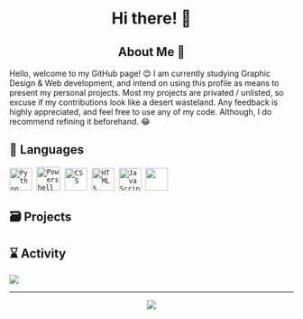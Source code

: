 <h1 align="center"> Hi there! 👋 </h1>
</p>

<h2 align="center"> About Me 📔 </h2>

Hello, welcome to my GitHub page! 😊
I am currently studying Graphic Design & Web development, and intend on using this profile as means to present my personal projects. Most my projects are privated / unlisted, so excuse if my contributions look like a desert wasteland. Any feedback is highly appreciated, and feel free to use any of my code. Although, I do recommend refining it beforehand. 😂 


## 📜 Languages

<code><img src="https://i.pinimg.com/originals/95/91/ed/9591ed82caa8d20c30db96cb7298d3a9.png" alt="Python" width="40" height="40" /></code>&nbsp;
<code><img src="https://upload.wikimedia.org/wikipedia/commons/2/2f/PowerShell_5.0_icon.png" alt="Powershell" width="42" height="42" /></code>&nbsp;
<code><img src="https://cdn.jsdelivr.net/gh/devicons/devicon/icons/css3/css3-plain.svg" alt="CSS" width="40" height="40" /></code>&nbsp;
<code><img src="https://cdn.jsdelivr.net/gh/devicons/devicon/icons/html5/html5-original.svg" alt="HTML 5" width="40" height="40" /></code>&nbsp;
<code><img src="https://cdn.jsdelivr.net/gh/devicons/devicon/icons/javascript/javascript-original.svg" alt="JavaScript" width="40" height="40" /></code>&nbsp;
<code><img src="https://cdn.jsdelivr.net/gh/devicons/devicon/icons/nodejs/nodejs-original.svg" width="40" height="40"  /></code>&nbsp;

## 🗃️ Projects

## ⌛ Activity

<p align="left">
	<img src="https://lanyard.cnrad.dev/api/513078954673045534?theme=dark&hideTimestamp=true&hideProfile=true&hideDiscrim=true">
</p>

---

<p align="center"> 		<img src ="https://komarev.com/ghpvc/?username=Derisorant&label=Profile%20views&color=ff69b4&style=flat"
			 </p>
	

